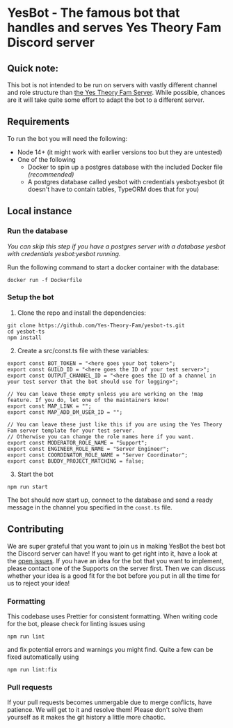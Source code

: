# YesBot - The famous bot that handles and serves Yes Theory Fam Discord server

## Quick note:
This bot is not intended to be run on servers with vastly different channel and role structure than [the Yes Theory Fam Server](https://discord.gg/yestheory).
While possible, chances are it will take quite some effort to adapt the bot to a different server.

## Requirements

To run the bot you will need the following:
- Node 14+ (it might work with earlier versions too but they are untested)
- One of the following
  - Docker to spin up a postgres database with the included Docker file *(recommended)*
  - A postgres database called yesbot with credentials yesbot:yesbot (it doesn't have to contain tables, TypeORM does that for you)

## Local instance

### Run the database
*You can skip this step if you have a postgres server with a database yesbot with credentials yesbot:yesbot running.*

Run the following command to start a docker container with the database:
<!-- TODO -->

```shell
docker run -f Dockerfile
```
### Setup the bot

1. Clone the repo and install the dependencies:
```shell
git clone https://github.com/Yes-Theory-Fam/yesbot-ts.git
cd yesbot-ts
npm install
```

2. Create a src/const.ts file with these variables:

```
export const BOT_TOKEN = "<here goes your bot token>";
export const GUILD_ID = "<here goes the ID of your test server>";
export const OUTPUT_CHANNEL_ID = "<here goes the ID of a channel in your test server that the bot should use for logging>";

// You can leave these empty unless you are working on the !map feature. If you do, let one of the maintainers know!
export const MAP_LINK = "";
export const MAP_ADD_DM_USER_ID = "";

// You can leave these just like this if you are using the Yes Theory Fam server template for your test server.
// Otherwise you can change the role names here if you want.
export const MODERATOR_ROLE_NAME = "Support";
export const ENGINEER_ROLE_NAME = "Server Engineer";
export const COORDINATOR_ROLE_NAME = "Server Coordinator";
export const BUDDY_PROJECT_MATCHING = false;
```

3. Start the bot
```shell
npm run start
```

The bot should now start up, connect to the database and send a ready message in the channel you specified in the `const.ts` file.

## Contributing

We are super grateful that you want to join us in making YesBot the best bot the Discord server can have!
If you want to get right into it, have a look at the [open issues](https://github.com/Yes-Theory-Fam/yesbot-ts/issues).
If you have an idea for the bot that you want to implement, please contact one of the Supports on the server first. Then we can discuss whether your idea is a good fit for the bot before you put in all the time for us to reject your idea!

### Formatting

This codebase uses Prettier for consistent formatting. When writing code for the bot, please check for linting issues using
```shell
npm run lint
```

and fix potential errors and warnings you might find. Quite a few can be fixed automatically using
```shell
npm run lint:fix
```

### Pull requests

If your pull requests becomes unmergable due to merge conflicts, have patience. We will get to it and resolve them!
Please don't solve them yourself as it makes the git history a little more chaotic.
